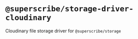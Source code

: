 # `@superscribe/storage-driver-cloudinary`

Cloudinary file storage driver for `@superscribe/storage`
